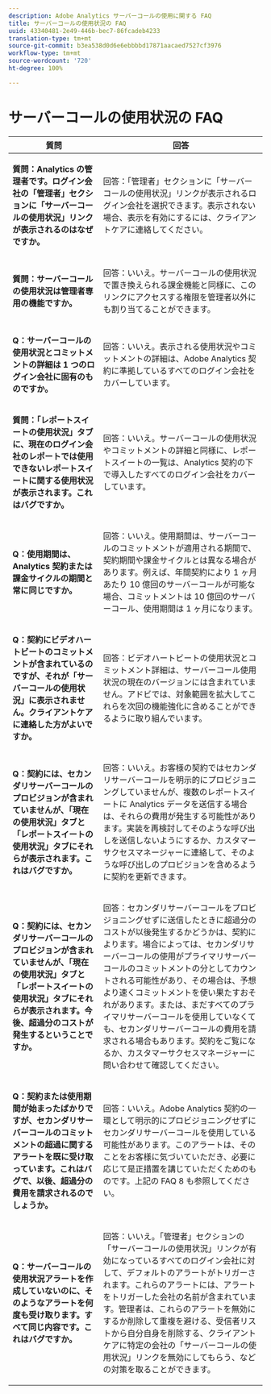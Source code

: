 ```yaml
---
description: Adobe Analytics サーバーコールの使用に関する FAQ
title: サーバーコールの使用状況の FAQ
uuid: 43340481-2e49-446b-bec7-86fcadeb4233
translation-type: tm+mt
source-git-commit: b3ea538d0d6e6ebbbbd17871aacaed7527cf3976
workflow-type: tm+mt
source-wordcount: '720'
ht-degree: 100%

---
```



# サーバーコールの使用状況の FAQ

<table id="table_10384E2010B849708AE9462BB2B43438"> 
 <thead> 
  <tr> 
   <th colname="col1" class="entry"> 質問 </th> 
   <th colname="col2" class="entry"> 回答 </th> 
  </tr> 
 </thead>
 <tbody> 
  <tr> 
   <td colname="col1"> <p><b>質問：Analytics の管理者です。ログイン会社の「管理者」セクションに「サーバーコールの使用状況」リンクが表示されるのはなぜですか。</b> </p> </td> 
   <td colname="col2"> <p>回答：「管理者」セクションに「サーバーコールの使用状況」リンクが表示されるログイン会社を選択できます。表示されない場合、表示を有効にするには、クライアントケアに連絡してください。 </p> </td> 
  </tr> 
  <tr> 
   <td colname="col1"> <p><b>質問：サーバーコールの使用状況は管理者専用の機能ですか。</b> </p> </td> 
   <td colname="col2"> <p>回答：いいえ。サーバーコールの使用状況で置き換えられる課金機能と同様に、このリンクにアクセスする権限を管理者以外にも割り当てることができます。 </p> </td> 
  </tr> 
  <tr> 
   <td colname="col1"> <p><b>Q：サーバーコールの使用状況とコミットメントの詳細は 1 つのログイン会社に固有のものですか。</b> </p> </td> 
   <td colname="col2"> <p>回答：いいえ。表示される使用状況やコミットメントの詳細は、Adobe Analytics 契約に準拠しているすべてのログイン会社をカバーしています。 </p> </td> 
  </tr> 
  <tr> 
   <td colname="col1"> <p><b>質問：「レポートスイートの使用状況」タブに、現在のログイン会社のレポートでは使用できないレポートスイートに関する使用状況が表示されます。これはバグですか。</b> </p> </td> 
   <td colname="col2"> <p>回答：いいえ。サーバーコールの使用状況やコミットメントの詳細と同様に、レポートスイートの一覧は、Analytics 契約の下で導入したすべてのログイン会社をカバーしています。 </p> </td> 
  </tr> 
  <tr> 
   <td colname="col1"> <p><b>Q：使用期間は、Analytics 契約または課金サイクルの期間と常に同じですか。</b> </p> </td> 
   <td colname="col2"> <p>回答：いいえ。使用期間は、サーバーコールのコミットメントが適用される期間で、契約期間や課金サイクルとは異なる場合があります。例えば、年間契約により 1 ヶ月あたり 10 億回のサーバーコールが可能な場合、コミットメントは 10 億回のサーバーコール、使用期間は 1 ヶ月になります。 </p> </td> 
  </tr> 
  <tr> 
   <td colname="col1"> <p><b>Q：契約にビデオハートビートのコミットメントが含まれているのですが、それが「サーバーコールの使用状況」に表示されません。クライアントケアに連絡した方がよいですか。</b> </p> </td> 
   <td colname="col2"> <p>回答：ビデオハートビートの使用状況とコミットメント詳細は、サーバーコール使用状況の現在のバージョンには含まれていません。アドビでは、対象範囲を拡大してこれらを次回の機能強化に含めることができるように取り組んでいます。 </p> </td> 
  </tr> 
  <tr> 
   <td colname="col1"> <p><b>Q：契約には、セカンダリサーバーコールのプロビジョンが含まれていませんが、「現在の使用状況」タブと「レポートスイートの使用状況」タブにそれらが表示されます。これはバグですか。</b> </p> </td> 
   <td colname="col2"> <p>回答：いいえ。お客様の契約ではセカンダリサーバーコールを明示的にプロビジョニングしていませんが、複数のレポートスイートに Analytics データを送信する場合は、それらの費用が発生する可能性があります。実装を再検討してそのような呼び出しを送信しないようにするか、カスタマーサクセスマネージャーに連絡して、そのような呼び出しのプロビジョンを含めるように契約を更新できます。 </p> </td> 
  </tr> 
  <tr> 
   <td colname="col1"> <p><b>Q：契約には、セカンダリサーバーコールのプロビジョンが含まれていませんが、「現在の使用状況」タブと「レポートスイートの使用状況」タブにそれらが表示されます。今後、超過分のコストが発生するということですか。</b> </p> </td> 
   <td colname="col2"> <p>回答：セカンダリサーバーコールをプロビジョニングせずに送信したときに超過分のコストが以後発生するかどうかは、契約によります。場合によっては、セカンダリサーバーコールの使用がプライマリサーバーコールのコミットメントの分としてカウントされる可能性があり、その場合は、予想より速くコミットメントを使い果たすおそれがあります。または、まだすべてのプライマリサーバーコールを使用していなくても、セカンダリサーバーコールの費用を請求される場合もあります。契約をご覧になるか、カスタマーサクセスマネージャーに問い合わせて確認してください。 </p> </td> 
  </tr> 
  <tr> 
   <td colname="col1"> <p><b>Q：契約または使用期間が始まったばかりですが、セカンダリサーバーコールのコミットメントの超過に関するアラートを既に受け取っています。これはバグで、以後、超過分の費用を請求されるのでしょうか。</b> </p> </td> 
   <td colname="col2"> <p>回答：いいえ。Adobe Analytics 契約の一環として明示的にプロビジョニングせずにセカンダリサーバーコールを使用している可能性があります。このアラートは、そのことをお客様に気づいていただき、必要に応じて是正措置を講じていただくためのものです。上記の FAQ 8 も参照してください。 </p> </td> 
  </tr> 
  <tr> 
   <td colname="col1"> <p><b>Q：サーバーコールの使用状況アラートを作成していないのに、そのようなアラートを何度も受け取ります。すべて同じ内容です。これはバグですか。</b> </p> </td> 
   <td colname="col2"> <p>回答：いいえ。「管理者」セクションの「サーバーコールの使用状況」リンクが有効になっているすべてのログイン会社に対して、デフォルトのアラートがトリガーされます。これらのアラートには、アラートをトリガーした会社の名前が含まれています。管理者は、これらのアラートを無効にするか削除して重複を避ける、受信者リストから自分自身を削除する、クライアントケアに特定の会社の「サーバーコールの使用状況」リンクを無効にしてもらう、などの対策を取ることができます。 </p> </td> 
  </tr> 
 </tbody> 
</table>
